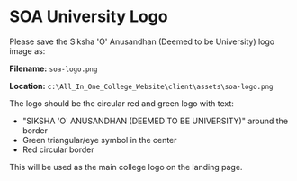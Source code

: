 # SOA University Logo

Please save the Siksha 'O' Anusandhan (Deemed to be University) logo image as:

**Filename:** `soa-logo.png`

**Location:** `c:\All_In_One_College_Website\client\assets\soa-logo.png`

The logo should be the circular red and green logo with text:
- "SIKSHA 'O' ANUSANDHAN (DEEMED TO BE UNIVERSITY)" around the border
- Green triangular/eye symbol in the center
- Red circular border

This will be used as the main college logo on the landing page.
